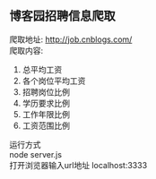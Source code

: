 ## 博客园招聘信息爬取

爬取地址: http://job.cnblogs.com/  
爬取内容: 
1. 总平均工资
2. 各个岗位平均工资
3. 招聘岗位比例
4. 学历要求比例
5. 工作年限比例
6. 工资范围比例


运行方式  
node server.js  
打开浏览器输入url地址  localhost:3333  
